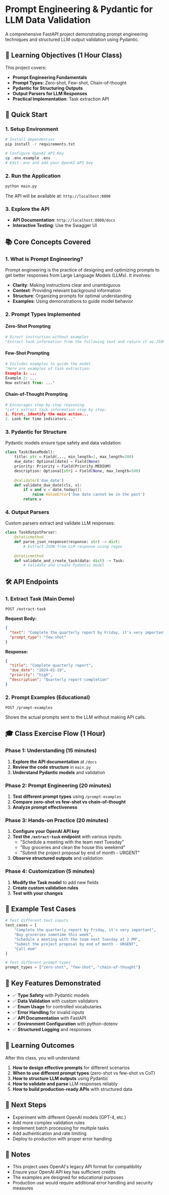 # Prompt Engineering & Pydantic for LLM Data Validation

A comprehensive FastAPI project demonstrating prompt engineering techniques and structured LLM output validation using Pydantic.

## 🎯 Learning Objectives (1 Hour Class)

This project covers:
- **Prompt Engineering Fundamentals**
- **Prompt Types**: Zero-shot, Few-shot, Chain-of-thought
- **Pydantic for Structuring Outputs**
- **Output Parsers for LLM Responses**
- **Practical Implementation**: Task extraction API

## 🚀 Quick Start

### 1. Setup Environment

```bash
# Install dependencies
pip install -r requirements.txt

# Configure OpenAI API Key
cp .env.example .env
# Edit .env and add your OpenAI API key
```

### 2. Run the Application

```bash
python main.py
```

The API will be available at: `http://localhost:8000`

### 3. Explore the API

- **API Documentation**: `http://localhost:8000/docs`
- **Interactive Testing**: Use the Swagger UI

## 📚 Core Concepts Covered

### 1. What is Prompt Engineering?

Prompt engineering is the practice of designing and optimizing prompts to get better responses from Large Language Models (LLMs). It involves:

- **Clarity**: Making instructions clear and unambiguous
- **Context**: Providing relevant background information
- **Structure**: Organizing prompts for optimal understanding
- **Examples**: Using demonstrations to guide model behavior

### 2. Prompt Types Implemented

#### Zero-Shot Prompting
```python
# Direct instruction without examples
"Extract task information from the following text and return it as JSON..."
```

#### Few-Shot Prompting
```python
# Includes examples to guide the model
"Here are examples of task extraction:
Example 1: ...
Example 2: ...
Now extract from: ..."
```

#### Chain-of-Thought Prompting
```python
# Encourages step-by-step reasoning
"Let's extract task information step by step:
1. First, identify the main action...
2. Look for time indicators..."
```

### 3. Pydantic for Structure

Pydantic models ensure type safety and data validation:

```python
class Task(BaseModel):
    title: str = Field(..., min_length=1, max_length=200)
    due_date: Optional[date] = Field(None)
    priority: Priority = Field(Priority.MEDIUM)
    description: Optional[str] = Field(None, max_length=500)
    
    @validator('due_date')
    def validate_due_date(cls, v):
        if v and v < date.today():
            raise ValueError('Due date cannot be in the past')
        return v
```

### 4. Output Parsers

Custom parsers extract and validate LLM responses:

```python
class TaskOutputParser:
    @staticmethod
    def parse_json_response(response: str) -> dict:
        # Extract JSON from LLM response using regex
        
    @staticmethod
    def validate_and_create_task(data: dict) -> Task:
        # Validate and create Pydantic model
```

## 🛠 API Endpoints

### 1. Extract Task (Main Demo)
```http
POST /extract-task
```

**Request Body:**
```json
{
  "text": "Complete the quarterly report by Friday, it's very important",
  "prompt_type": "few-shot"
}
```

**Response:**
```json
{
  "title": "Complete quarterly report",
  "due_date": "2024-01-19",
  "priority": "high",
  "description": "Quarterly report completion"
}
```

### 2. Prompt Examples (Educational)
```http
POST /prompt-examples
```

Shows the actual prompts sent to the LLM without making API calls.

## 🎓 Class Exercise Flow (1 Hour)

### Phase 1: Understanding (15 minutes)
1. **Explore the API documentation** at `/docs`
2. **Review the code structure** in `main.py`
3. **Understand Pydantic models** and validation

### Phase 2: Prompt Engineering (20 minutes)
1. **Test different prompt types** using `/prompt-examples`
2. **Compare zero-shot vs few-shot vs chain-of-thought**
3. **Analyze prompt effectiveness**

### Phase 3: Hands-on Practice (20 minutes)
1. **Configure your OpenAI API key**
2. **Test the `/extract-task` endpoint** with various inputs:
   - "Schedule a meeting with the team next Tuesday"
   - "Buy groceries and clean the house this weekend"
   - "Submit the project proposal by end of month - URGENT"
3. **Observe structured outputs** and validation

### Phase 4: Customization (5 minutes)
1. **Modify the Task model** to add new fields
2. **Create custom validation rules**
3. **Test with your changes**

## 🧪 Example Test Cases

```python
# Test different text inputs
test_cases = [
    "Complete the quarterly report by Friday, it's very important",
    "Buy groceries sometime this week",
    "Schedule a meeting with the team next Tuesday at 2 PM",
    "Submit the project proposal by end of month - URGENT",
    "Call mom"
]

# Test different prompt types
prompt_types = ["zero-shot", "few-shot", "chain-of-thought"]
```

## 🔧 Key Features Demonstrated

- ✅ **Type Safety** with Pydantic models
- ✅ **Data Validation** with custom validators
- ✅ **Enum Usage** for controlled vocabularies
- ✅ **Error Handling** for invalid inputs
- ✅ **API Documentation** with FastAPI
- ✅ **Environment Configuration** with python-dotenv
- ✅ **Structured Logging** and responses

## 🎯 Learning Outcomes

After this class, you will understand:

1. **How to design effective prompts** for different scenarios
2. **When to use different prompt types** (zero-shot vs few-shot vs CoT)
3. **How to structure LLM outputs** using Pydantic
4. **How to validate and parse** LLM responses reliably
5. **How to build production-ready APIs** with structured data

## 🚀 Next Steps

- Experiment with different OpenAI models (GPT-4, etc.)
- Add more complex validation rules
- Implement batch processing for multiple tasks
- Add authentication and rate limiting
- Deploy to production with proper error handling

## 📝 Notes

- This project uses OpenAI's legacy API format for compatibility
- Ensure your OpenAI API key has sufficient credits
- The examples are designed for educational purposes
- Production use would require additional error handling and security measures